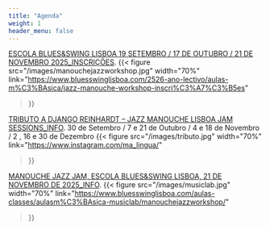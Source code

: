 ```yaml
---
title: "Agenda"
weight: 1
header_menu: false
---
```



[ESCOLA BLUES&SWING LISBOA 19 SETEMBRO / 17 DE OUTUBRO / 21 DE NOVEMBRO 2025_INSCRIÇÕES](https://www.bluesswinglisboa.com/2526-ano-lectivo/aulas-m%C3%BAsica/jazz-manouche-workshop-inscri%C3%A7%C3%B5es).
{{< figure
  src="/images/manouchejazzworkshop.jpg"
  width="70%"
  link="https://www.bluesswinglisboa.com/2526-ano-lectivo/aulas-m%C3%BAsica/jazz-manouche-workshop-inscri%C3%A7%C3%B5es"
>}}


[TRIBUTO A DJANGO REINHARDT – JAZZ MANOUCHE LISBOA JAM SESSIONS_INFO](https://www.instagram.com/ma_lingua/).
30 de Setembro / 7 e 21 de Outubro / 4 e 18 de Novembro / 2 , 16 e 30 de Dezembro
{{< figure
  src="/images/tributo.jpg"
  width="70%"
  link="https://www.instagram.com/ma_lingua/"
>}}



[MANOUCHE JAZZ JAM, ESCOLA BLUES&SWING LISBOA, 21 DE NOVEMBRO DE 2025_INFO](https://www.bluesswinglisboa.com/aulas-classes/aulasm%C3%BAsica-musiclab/manouchejazzworkshop).
{{< figure
  src="/images/musiclab.jpg"
  width="70%"
  link="https://www.bluesswinglisboa.com/aulas-classes/aulasm%C3%BAsica-musiclab/manouchejazzworkshop/"
>}}





